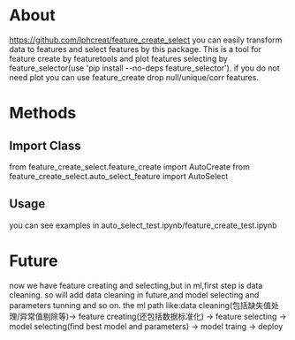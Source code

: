 # About
https://github.com/lphcreat/feature_create_select you can easily transform data
to features and select features by this package.
This is a tool for feature create by featuretools and plot features selecting by feature_selector(use 'pip install --no-deps feature_selector'). if you do not need
plot you can use feature_create drop null/unique/corr features.


# Methods
## Import Class
from feature_create_select.feature_create import AutoCreate
from feature_create_select.auto_select_feature import AutoSelect

## Usage
you can see examples in auto_select_test.ipynb/feature_create_test.ipynb

# Future
now we have feature creating and selecting,but in ml,first step is data cleaning.
so will add data cleaning in future,and model selecting and parameters tunning and so on.
the ml path like:data cleaning(包括缺失值处理/异常值剔除等)-> feature creating(还包括数据标准化) -> feature selecting -> model selecting(find best model and parameters) -> model traing -> deploy
